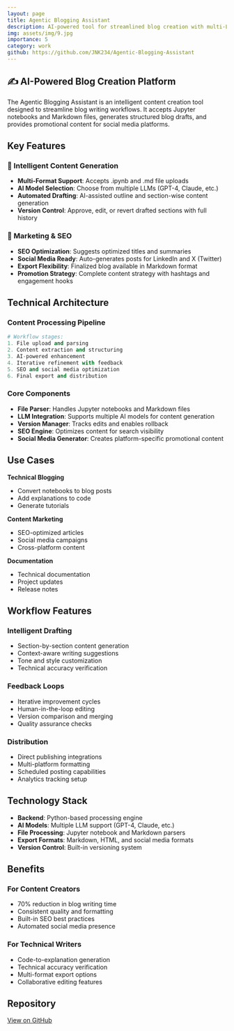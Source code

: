 ```yaml
---
layout: page
title: Agentic Blogging Assistant
description: AI-powered tool for streamlined blog creation with multi-LLM support and SEO optimization
img: assets/img/9.jpg
importance: 5
category: work
github: https://github.com/JNK234/Agentic-Blogging-Assistant
---
```


## ✍️ AI-Powered Blog Creation Platform

The Agentic Blogging Assistant is an intelligent content creation tool designed to streamline blog writing workflows. It accepts Jupyter notebooks and Markdown files, generates structured blog drafts, and provides promotional content for social media platforms.

## Key Features

### 📝 Intelligent Content Generation
- **Multi-Format Support**: Accepts .ipynb and .md file uploads
- **AI Model Selection**: Choose from multiple LLMs (GPT-4, Claude, etc.)
- **Automated Drafting**: AI-assisted outline and section-wise content generation
- **Version Control**: Approve, edit, or revert drafted sections with full history

### 🚀 Marketing & SEO
- **SEO Optimization**: Suggests optimized titles and summaries
- **Social Media Ready**: Auto-generates posts for LinkedIn and X (Twitter)
- **Export Flexibility**: Finalized blog available in Markdown format
- **Promotion Strategy**: Complete content strategy with hashtags and engagement hooks

## Technical Architecture

### Content Processing Pipeline
```python
# Workflow stages:
1. File upload and parsing
2. Content extraction and structuring
3. AI-powered enhancement
4. Iterative refinement with feedback
5. SEO and social media optimization
6. Final export and distribution
```

### Core Components
- **File Parser**: Handles Jupyter notebooks and Markdown files
- **LLM Integration**: Supports multiple AI models for content generation
- **Version Manager**: Tracks edits and enables rollback
- **SEO Engine**: Optimizes content for search visibility
- **Social Media Generator**: Creates platform-specific promotional content

## Use Cases

<div class="row">
    <div class="col-sm mt-3 mt-md-0">
        <b>Technical Blogging</b>
        <ul>
            <li>Convert notebooks to blog posts</li>
            <li>Add explanations to code</li>
            <li>Generate tutorials</li>
        </ul>
    </div>
    <div class="col-sm mt-3 mt-md-0">
        <b>Content Marketing</b>
        <ul>
            <li>SEO-optimized articles</li>
            <li>Social media campaigns</li>
            <li>Cross-platform content</li>
        </ul>
    </div>
    <div class="col-sm mt-3 mt-md-0">
        <b>Documentation</b>
        <ul>
            <li>Technical documentation</li>
            <li>Project updates</li>
            <li>Release notes</li>
        </ul>
    </div>
</div>

## Workflow Features

### Intelligent Drafting
- Section-by-section content generation
- Context-aware writing suggestions
- Tone and style customization
- Technical accuracy verification

### Feedback Loops
- Iterative improvement cycles
- Human-in-the-loop editing
- Version comparison and merging
- Quality assurance checks

### Distribution
- Direct publishing integrations
- Multi-platform formatting
- Scheduled posting capabilities
- Analytics tracking setup

## Technology Stack

- **Backend**: Python-based processing engine
- **AI Models**: Multiple LLM support (GPT-4, Claude, etc.)
- **File Processing**: Jupyter notebook and Markdown parsers
- **Export Formats**: Markdown, HTML, and social media formats
- **Version Control**: Built-in versioning system

## Benefits

### For Content Creators
- 70% reduction in blog writing time
- Consistent quality and formatting
- Built-in SEO best practices
- Automated social media presence

### For Technical Writers
- Code-to-explanation generation
- Technical accuracy verification
- Multi-format export options
- Collaborative editing features

## Repository

<div class="d-flex justify-content-center">
    <a href="https://github.com/JNK234/Agentic-Blogging-Assistant" class="btn btn-primary btn-sm" target="_blank">
        <i class="fa-brands fa-github"></i> View on GitHub
    </a>
</div>